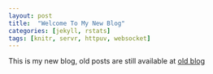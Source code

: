 ```yaml
---
layout: post
title:  "Welcome To My New Blog"
categories: [jekyll, rstats]
tags: [knitr, servr, httpuv, websocket]
---
```


This is my new blog, old posts are still available at [old
blog](http://mkao006.blogspot.com)
